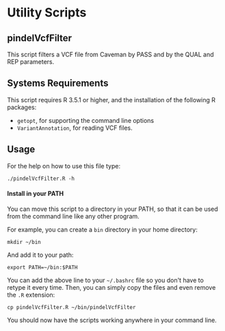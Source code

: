 # Utility Scripts

## pindelVcfFilter

This script filters a VCF file from Caveman by PASS
and by the QUAL and REP parameters. 

## Systems Requirements

This script requires R 3.5.1 or higher, and the installation of the
following R packages:

- ```getopt```, for supporting the command line options
- ```VariantAnnotation```, for reading VCF files.

## Usage

For the help on how to use this file type:

```
./pindelVcfFilter.R -h
```

#### Install in your PATH

You can move this script to a directory in your PATH, so that it can be used from
the command line like any other program.

For example, you can create a ```bin``` directory in your home directory:

```
mkdir ~/bin
```

And add it to your path:

```
export PATH=~/bin:$PATH
```

You can add the above line to your ```~/.bashrc``` file so you don't have to retype it every time.
Then, you can simply copy the files and even remove the ```.R``` extension:

```
cp pindelVcfFilter.R ~/bin/pindelVcfFilter
```

You should now have the scripts working anywhere in your command line.
